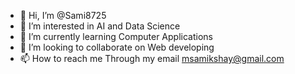 - 👋 Hi, I’m @Sami8725
- 👀 I’m interested in AI and Data Science 
- 🌱 I’m currently learning Computer Applications 
- 💞️ I’m looking to collaborate on Web developing 
- 📫 How to reach me Through my email msamikshay@gmail.com

<!---
Sami8725/Sami8725 is a ✨ special ✨ repository because its `README.md` (this file) appears on your GitHub profile.
You can click the Preview link to take a look at your changes.
--->
